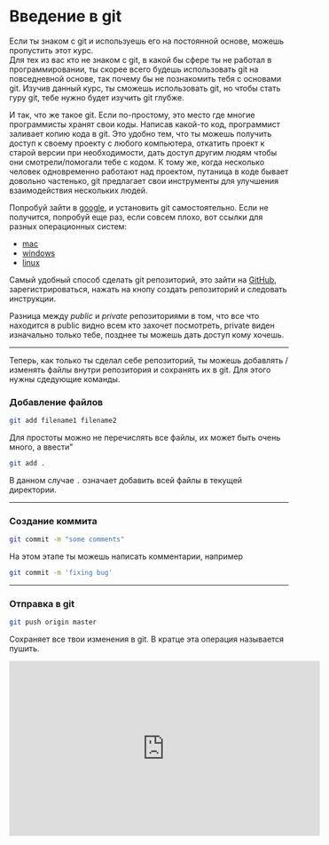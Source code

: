 # Введение в git

Если ты знаком с git и используешь его на постоянной основе, можешь пропустить этот курс.  
Для тех из вас кто не знаком с git, в какой бы сфере ты не работал в программировании, ты скорее всего будешь использовать git на повседневной основе, так почему бы не познакомить тебя с основами git. Изучив данный курс, ты сможешь использовать git, но чтобы стать гуру git, тебе нужно будет изучить git глубже.

И так, что же такое git. Если по-простому, это место где многие программисты хранят свои коды. Написав какой-то код, программист заливает копию кода в git. Это удобно тем, что ты можешь получить доступ к своему проекту с любого компьютера, откатить проект к старой версии при необходимости, дать доступ другим людям чтобы они смотрели/помогали тебе с кодом. К тому же, когда несколько человек одновременно работают над проектом, путаница в коде бывает довольно частенько, git предлагает свои инструменты для улучшения взаимодействия нескольких людей.


Попробуй зайти в [google](https://google.com), и установить git самостоятельно. Если не получится, попробуй еще раз, если совсем плохо, вот ссылки для разных операционных систем:
- [mac](http://git-scm.com/download/mac)
- [windows](http://msysgit.github.io/)
- [linux](http://git-scm.com/book/en/Getting-Started-Installing-Git)

Самый удобный способ сделать git репозиторий, это зайти на [GitHub](http://github.com), зарегистрироваться, нажать на кнопу создать репозиторий и следовать инструкции.

Разница между _public_ и _private_ репозиториями в том, что все что находится в public видно всем кто захочет посмотреть, private виден изначально только тебе, позднее ты можешь дать доступ кому хочешь. 

____

Теперь, как только ты сделал себе репозиторий, ты можешь добавлять / изменять файлы внутри репозитория и сохранять их в git. Для этого нужны сдедующие команды.

### Добавление файлов
 ```sh
 git add filename1 filename2
 ```
 Для простоты можно не перечислять все файлы, их может быть очень много, а ввести"
 ```sh
git add .
```
В данном случае `.` означает добавить всей файлы в текущей директории.

___

### Создание коммита
```sh
git commit -m "some comments"
```
На этом этапе ты можешь написать комментарии, например
```sh
git commit -m 'fixing bug'
```

___

### Отправка в git
```sh
git push origin master
```
Сохраняет все твои изменения в git. В кратце эта операция называется пушить.   
 
 
<iframe width="560" height="315" src="https://www.youtube.com/embed/3RjQznt-8kE" frameborder="0" allow="accelerometer; autoplay; encrypted-media; gyroscope; picture-in-picture" allowfullscreen></iframe>     

